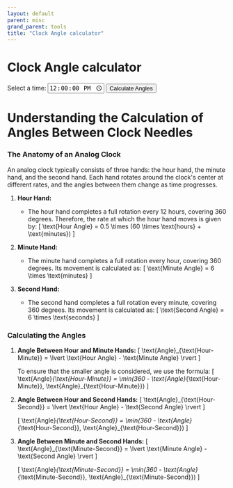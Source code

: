 ```yaml
---
layout: default
parent: misc
grand_parent: tools
title: "Clock Angle calculator"
---
```


# Clock Angle calculator

<style>
    #angle-result {
    font-size: 20px;
    margin-top: 20px;
    }

    #clock {
    margin-top: 20px;
    }
</style>

<label for="timeInput">Select a time:</label>
<input type="time" id="timeInput" value="12:00" step="1">
<button onclick="calculateAngles()">Calculate Angles</button>
<div id="angle-result"></div>
<div id="clock"></div>

<script>

function calculateAngles() {
const timeInput = document.getElementById('timeInput');
const angleResult = document.getElementById('angle-result');
const clockDiv = document.getElementById('clock');

const selectedTime = timeInput.value;
const timeArray = selectedTime.split(':');
const hours = parseInt(timeArray[0]);
const minutes = parseInt(timeArray[1]);
const seconds = parseInt(timeArray[2]) || 0; /* Default seconds to 0 if not provided */

const hourAngle = 0.5 * (60 * hours + minutes);
const minuteAngle = 6 * minutes;
const secondAngle = 6 * seconds;

let angleHourMinute = Math.abs(hourAngle - minuteAngle);
angleHourMinute = Math.min(360 - angleHourMinute, angleHourMinute);

let angleHourSecond = Math.abs(hourAngle - secondAngle);
angleHourSecond = Math.min(360 - angleHourSecond, angleHourSecond);

let angleMinuteSecond = Math.abs(minuteAngle - secondAngle);
angleMinuteSecond = Math.min(360 - angleMinuteSecond, angleMinuteSecond);

angleResult.innerHTML = `
Angle between hour and minute needles: ${angleHourMinute} degrees.<br>
Angle between hour and second needles: ${angleHourSecond} degrees.<br>
Angle between minute and second needles: ${angleMinuteSecond} degrees.
`;

drawClock(hours, minutes, seconds, clockDiv);
}

function drawClock(hours, minutes, seconds, container) {
const clockSVG = `
<svg height="200" width="200">
<circle cx="100" cy="100" r="90" stroke="black" stroke-width="4" fill="white" />
${drawNeedle(100, 100, hours * 30, 50, 6, "hour")}
${drawNeedle(100, 100, minutes * 6, 70, 4, "minute")}
${drawNeedle(100, 100, seconds * 6, 80, 2, "second")}
</svg>
`;

container.innerHTML = clockSVG;
}

function drawNeedle(cx, cy, angle, length, width, id) {
const needleX = cx + length * Math.cos((angle - 90) * (Math.PI / 180));
const needleY = cy + length * Math.sin((angle - 90) * (Math.PI / 180));

return `<line id="${id}" x1="${cx}" y1="${cy}" x2="${needleX}" y2="${needleY}" stroke="black" stroke-width="${width}" />`;
}

window.onload = calculateAngles;
</script>


# Understanding the Calculation of Angles Between Clock Needles

### The Anatomy of an Analog Clock

An analog clock typically consists of three hands: the hour hand, the minute hand, and the second hand. Each hand rotates around the clock's center at different rates, and the angles between them change as time progresses.

1. **Hour Hand:**
   - The hour hand completes a full rotation every 12 hours, covering 360 degrees. Therefore, the rate at which the hour hand moves is given by:
     \[ \text{Hour Angle} = 0.5 \times (60 \times \text{hours} + \text{minutes}) \]

2. **Minute Hand:**
   - The minute hand completes a full rotation every hour, covering 360 degrees. Its movement is calculated as:
     \[ \text{Minute Angle} = 6 \times \text{minutes} \]

3. **Second Hand:**
   - The second hand completes a full rotation every minute, covering 360 degrees. Its movement is calculated as:
     \[ \text{Second Angle} = 6 \times \text{seconds} \]

### Calculating the Angles

1. **Angle Between Hour and Minute Hands:**
   \[ \text{Angle}_{\text{Hour-Minute}} = \lvert \text{Hour Angle} - \text{Minute Angle} \rvert \]

   To ensure that the smaller angle is considered, we use the formula:
   \[ \text{Angle}_{\text{Hour-Minute}} = \min(360 - \text{Angle}_{\text{Hour-Minute}}, \text{Angle}_{\text{Hour-Minute}}) \]

2. **Angle Between Hour and Second Hands:**
   \[ \text{Angle}_{\text{Hour-Second}} = \lvert \text{Hour Angle} - \text{Second Angle} \rvert \]

   \[ \text{Angle}_{\text{Hour-Second}} = \min(360 - \text{Angle}_{\text{Hour-Second}}, \text{Angle}_{\text{Hour-Second}}) \]

3. **Angle Between Minute and Second Hands:**
   \[ \text{Angle}_{\text{Minute-Second}} = \lvert \text{Minute Angle} - \text{Second Angle} \rvert \]

   \[ \text{Angle}_{\text{Minute-Second}} = \min(360 - \text{Angle}_{\text{Minute-Second}}, \text{Angle}_{\text{Minute-Second}}) \]
